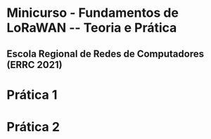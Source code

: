 # Minicurso - Fundamentos de LoRaWAN -- Teoria e Prática
## Escola Regional de Redes de Computadores (ERRC 2021)

# Prática 1

# Prática 2